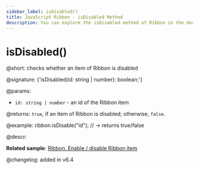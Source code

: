 ```yaml
---
sidebar_label: isDisabled()
title: JavaScript Ribbon - isDisabled Method 
description: You can explore the isDisabled method of Ribbon in the documentation of the DHTMLX JavaScript UI library. Browse developer guides and API reference, try out code examples and live demos, and download a free 30-day evaluation version of DHTMLX Suite.
---
```


# isDisabled()

@short: checks whether an item of Ribbon is disabled

@signature: {'isDisabled(id: string | number): boolean;'}

@params:
- `id: string | number` - an id of the Ribbon item

@returns:
`true`, if an item of Ribbon is disabled; otherwise, `false`.

@example:
ribbon.isDisable("id"); // -> returns true/false

@descr:

**Related sample**: [Ribbon. Enable / disable Ribbon item](https://snippet.dhtmlx.com/l3f8pq2g)

@changelog: added in v6.4

[comment]: # (@related: ribbon/operating_ribbon.md#checking-if-a-ribbon-item-is-disabled)
